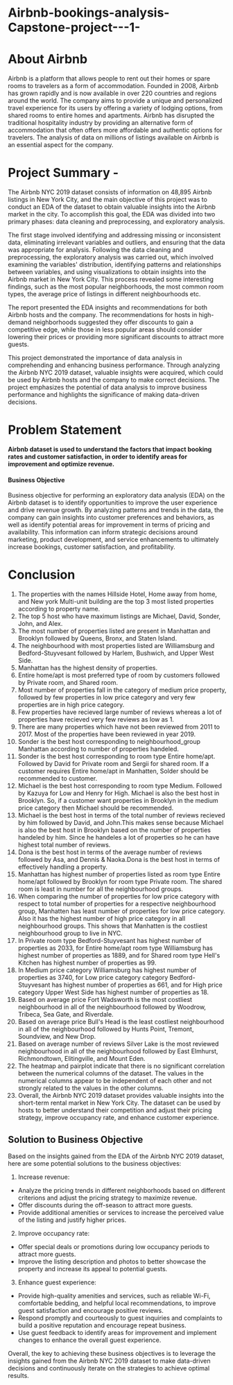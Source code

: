 # Airbnb-bookings-analysis-Capstone-project---1-

# **About Airbnb**

Airbnb is a platform that allows people to rent out their homes or spare rooms to travelers as a form of accommodation. Founded in 2008, Airbnb has grown rapidly and is now available in over 220 countries and regions around the world. The company aims to provide a unique and personalized travel experience for its users by offering a variety of lodging options, from shared rooms to entire homes and apartments. Airbnb has disrupted the traditional hospitality industry by providing an alternative form of accommodation that often offers more affordable and authentic options for travelers. The analysis of data on millions of listings available on Airbnb is an essential aspect for the company.

# **Project Summary -**

The Airbnb NYC 2019 dataset consists of information on 48,895 Airbnb listings in New York City, and the main objective of this project was to conduct an EDA of the dataset to obtain valuable insights into the Airbnb market in the city. To accomplish this goal, the EDA was divided into two primary phases: data cleaning and preprocessing, and exploratory analysis.

The first stage involved identifying and addressing missing or inconsistent data, eliminating irrelevant variables and outliers, and ensuring that the data was appropriate for analysis. Following the data cleaning and preprocessing, the exploratory analysis was carried out, which involved examining the variables' distribution, identifying patterns and relationships between variables, and using visualizations to obtain insights into the Airbnb market in New York City. This process revealed some interesting findings, such as the most popular neighborhoods, the most common room types, the average price of listings in different neighbourhoods etc.

The report presented the EDA insights and recommendations for both Airbnb hosts and the company. The recommendations for hosts in high-demand neighborhoods suggested they offer discounts to gain a competitive edge, while those in less popular areas should consider lowering their prices or providing more significant discounts to attract more guests.

This project demonstrated the importance of data analysis in comprehending and enhancing business performance. Through analyzing the Airbnb NYC 2019 dataset, valuable insights were acquired, which could be used by Airbnb hosts and the company to make correct decisions. The project emphasizes the potential of data analysis to improve business performance and highlights the significance of making data-driven decisions.

# **Problem Statement**

**Airbnb dataset is used to understand the factors that impact booking rates and customer satisfaction, in order to identify areas for improvement and optimize revenue.**

#### **Business Objective**

Business objective for performing an exploratory data analysis (EDA) on the Airbnb dataset is to identify opportunities to improve the user experience and drive revenue growth. By analyzing patterns and trends in the data, the company can gain insights into customer preferences and behaviors, as well as identify potential areas for improvement in terms of pricing and availability. This information can inform strategic decisions around marketing, product development, and service enhancements to ultimately increase bookings, customer satisfaction, and profitability.

# **Conclusion**


1.  The properties with the names Hillside Hotel, Home away from home, and New york Multi-unit building are the top 3 most listed properties according to property name.
2.   The top 5 host who have maximum listings are Michael, David, Sonder, John, and Alex.
3.   The most number of properties listed are present in Manhattan and Brooklyn followed by Queens, Bronx, and Staten Island.
4.   The neighbourhood with most properties listed are Williamsburg and Bedford-Stuyvesant followed by Harlem, Bushwich, and Upper West Side.
5.   Manhattan has the highest density of properties.
6.   Entire home/apt is most preferred type of room by customers followed by Private room, and Shared room.
7.   Most number of properties fall in the category of medium price property, followed by few properties in low price category and very few properties are in high price category.
8.   Few properties have recieved large number of reviews whereas a lot of properties have recieved very few reviews as low as 1.
9.   There are many properties which have not been reviewed from 2011 to 2017. Most of the properties have been reviewed in year 2019.
10.   Sonder is the best host corresponding to neighbourhood_group Manhattan according to number of properties handeled.
11.   Sonder is the best host corresponding to room type Entire home/apt. Followed by David for Private room and Sergii for shared room. If a customer requires Entire home/apt in Manhatten, Solder should be recommended to customer.
12.  Michael is the best host corresponding to room type Medium. Followed by Kazuya for Low and Henry for High. Michael is also the best host in Brooklyn. So, if a customer want properties in Brooklyn in the medium price category then Michael should be recommended.
13.   Michael is the best host in terms of the total number of reviews recieved by him followed by David, and John.This makes sense because Michael is also the best host in Brooklyn based on the number of properties handeled by him. Since he handeles a lot of properties so he can have highest total number of reviews.
14.   Dona is the best host in terms of the average number of reviews followed by Asa, and Dennis & Naoka.Dona is the best host in terms of effectively handling a property.
15.   Manhattan has highest number of properties listed as room type Entire home/apt followed by Brooklyn for room type Private room. The shared room is least in number for all the neighbourhood groups.
16.   When comparing the number of properties for low price category with respect to total number of properties for a respective neighbourhood group, Manhatten has least number of properties for low price category. Also it has the highest number of high price category in all neighbourhood groups. This shows that Manhatten is the costliest neighbourhood group to live in NYC.
17.   In Private room type Bedford-Stuyvesant	has highest number of properties as 2033, for Entire home/apt room type Williamsburg has highest number of properties as 1889, and for Shared room type	Hell's Kitchen has highest number of properties as 99. 		
18.   In Medium	price category Williamsburg	has highest number of properties as 3740, for Low	price category category Bedford-Stuyvesant	has highest number of properties as 661, and for High	price category Upper West Side	has highest number of properties as 18.
19.   Based on average price Fort Wadsworth is the most costliest neighbourhood in all of the neighbourhood followed by Woodrow, Tribeca, Sea Gate, and Riverdale.
20.   Based on average price Bull's Head is the least costliest neighbourhood in all of the neighbourhood followed by Hunts Point, Tremont, Soundview, and New Drop.
21.   Based on average number of reviews Silver Lake is the most reviewed neighbourhood in all of the neighbourhood followed by East Elmhurst, Richmondtown, Elitingville, and Mount Eden.
22.   The heatmap and pairplot indicate that there is no significant correlation between the numerical columns of the dataset. The values in the numerical columns appear to be independent of each other and not strongly related to the values in the other columns.
23.   Overall, the Airbnb NYC 2019 dataset provides valuable insights into the short-term rental market in New York City. The dataset can be used by hosts to better understand their competition and adjust their pricing strategy, improve occupancy rate, and enhance customer experience.

## **Solution to Business Objective**

Based on the insights gained from the EDA of the Airbnb NYC 2019 dataset, here are some potential solutions to the business objectives:

1.   Increase revenue:

*   Analyze the pricing trends in different neighborhoods based on different criterions and adjust the pricing strategy to maximize revenue.
*   Offer discounts during the off-season to attract more guests.
*   Provide additional amenities or services to increase the perceived value of the listing and justify higher prices.


2.   Improve occupancy rate:

*    Offer special deals or promotions during low occupancy periods to attract more guests.
*   Improve the listing description and photos to better showcase the property and increase its appeal to potential guests.

3. Enhance guest experience:

*   Provide high-quality amenities and services, such as reliable Wi-Fi, comfortable bedding, and helpful local recommendations, to improve guest satisfaction and encourage positive reviews.
*   Respond promptly and courteously to guest inquiries and complaints to build a positive reputation and encourage repeat business.
*   Use guest feedback to identify areas for improvement and implement changes to enhance the overall guest experience.


Overall, the key to achieving these business objectives is to leverage the insights gained from the Airbnb NYC 2019 dataset to make data-driven decisions and continuously iterate on the strategies to achieve optimal results.
